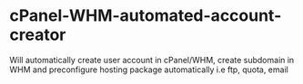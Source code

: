 # cPanel-WHM-automated-account-creator
Will automatically create user account in cPanel/WHM, create subdomain in WHM and preconfigure hosting package automatically i.e ftp, quota, email
